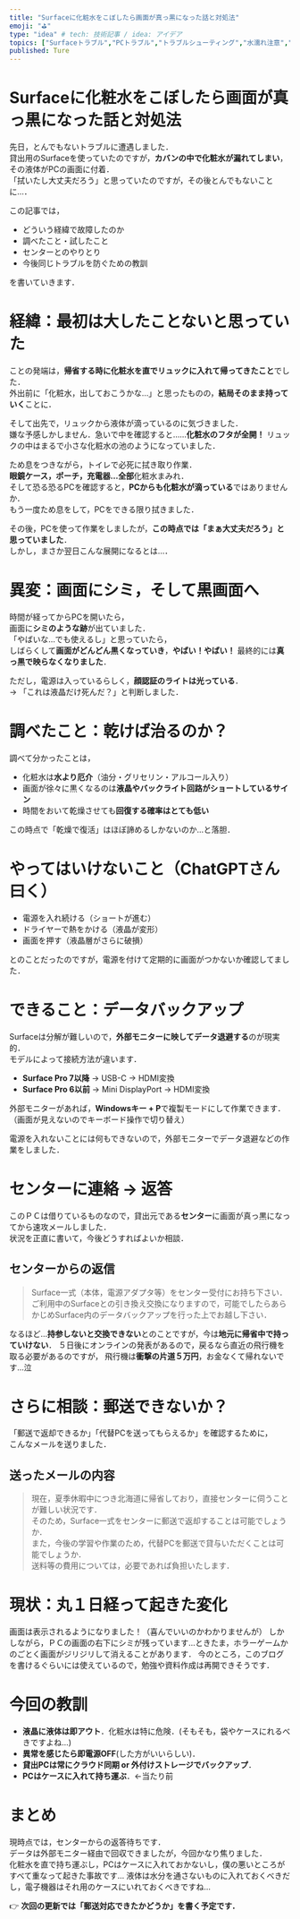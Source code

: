 ```yaml
---
title: "Surfaceに化粧水をこぼしたら画面が真っ黒になった話と対処法"
emoji: "⛳"
type: "idea" # tech: 技術記事 / idea: アイデア
topics: ["Surfaceトラブル","PCトラブル","トラブルシューティング","水濡れ注意","やらかし"]
published: Ture
---
```


# Surfaceに化粧水をこぼしたら画面が真っ黒になった話と対処法

先日，とんでもないトラブルに遭遇しました．  
貸出用のSurfaceを使っていたのですが，**カバンの中で化粧水が漏れてしまい**，その液体がPCの画面に付着．  
「拭いたし大丈夫だろう」と思っていたのですが，その後とんでもないことに…．

この記事では，

- どういう経緯で故障したのか
- 調べたこと・試したこと
- センターとのやりとり
- 今後同じトラブルを防ぐための教訓

を書いていきます．



# 経緯：最初は大したことないと思っていた

ことの発端は，**帰省する時に化粧水を直でリュックに入れて帰ってきたこと**でした．  
外出前に「化粧水，出しておこうかな…」と思ったものの，**結局そのまま持っていく**ことに．

そして出先で，リュックから液体が滴っているのに気づきました．  
嫌な予感しかしません．急いで中を確認すると……**化粧水のフタが全開！** 
リュックの中はまるで小さな化粧水の池のようになっていました．

ため息をつきながら，トイレで必死に拭き取り作業．  
**眼鏡ケース，ポーチ，充電器…全部**化粧水まみれ．  
そして恐る恐るPCを確認すると，**PCからも化粧水が滴っている**ではありませんか．  
もう一度ため息をして，PCをできる限り拭きました．

その後，PCを使って作業をしましたが，**この時点では「まぁ大丈夫だろう」と思っていました**．  
しかし，まさか翌日こんな展開になるとは…．
 

# 異変：画面にシミ，そして黒画面へ

時間が経ってからPCを開いたら，  
画面に**シミのような跡**が出ていました．  
「やばいな…でも使えるし」と思っていたら，  
しばらくして**画面がどんどん黒くなっていき**，**やばい！やばい！**
最終的には**真っ黒で映らなくなりました**．

ただし，電源は入っているらしく，**顔認証のライトは光っている**．  
→ 「これは液晶だけ死んだ？」と判断しました．



# 調べたこと：乾けば治るのか？

調べて分かったことは，

- 化粧水は**水より厄介**（油分・グリセリン・アルコール入り）
- 画面が徐々に黒くなるのは**液晶やバックライト回路がショートしているサイン**
- 時間をおいて乾燥させても**回復する確率はとても低い**

この時点で「乾燥で復活」はほぼ諦めるしかないのか...と落胆．



# やってはいけないこと（ChatGPTさん曰く）

- 電源を入れ続ける（ショートが進む）
- ドライヤーで熱をかける（液晶が変形）
- 画面を押す（液晶層がさらに破損）

とのことだったのですが，電源を付けて定期的に画面がつかないか確認してました．


# できること：データバックアップ

Surfaceは分解が難しいので，**外部モニターに映してデータ退避する**のが現実的．  
モデルによって接続方法が違います．

- **Surface Pro 7以降** → USB-C → HDMI変換
- **Surface Pro 6以前** → Mini DisplayPort → HDMI変換

外部モニターがあれば，**Windowsキー + P**で複製モードにして作業できます．  
（画面が見えないのでキーボード操作で切り替え）

電源を入れないことには何もできないので，外部モニターでデータ退避などの作業をしました．



# センターに連絡 → 返答

このＰＣは借りているものなので，貸出元である**センター**に画面が真っ黒になってから速攻メールしました．  
状況を正直に書いて，今後どうすればよいか相談．

## センターからの返信

> Surface一式（本体，電源アダプタ等）をセンター受付にお持ち下さい．  
> ご利用中のSurfaceとの引き換え交換になりますので，可能でしたらあらかじめSurface内のデータバックアップを行った上でお越し下さい．

なるほど…**持参しないと交換できない**とのことですが，今は**地元に帰省中で持っていけない**．
５日後にオンラインの発表があるので，戻るなら直近の飛行機を取る必要があるのですが，
飛行機は**衝撃の片道５万円**，お金なくて帰れないです...泣



# さらに相談：郵送できないか？

「郵送で返却できるか」「代替PCを送ってもらえるか」を確認するために，  
こんなメールを送りました．



## 送ったメールの内容

> 現在，夏季休暇中につき北海道に帰省しており，直接センターに伺うことが難しい状況です．  
> そのため，Surface一式をセンターに郵送で返却することは可能でしょうか．  
> また，今後の学習や作業のため，代替PCを郵送で貸与いただくことは可能でしょうか．  
> 送料等の費用については，必要であれば負担いたします．


# 現状：丸１日経って起きた変化

画面は表示されるようになりました！（喜んでいいのかわかりませんが）
しかしながら，ＰＣの画面の右下にシミが残っています...ときたま，ホラーゲームかのごとく画面がジリジリして消えることがあります．
今のところ，このブログを書けるぐらいには使えているので，勉強や資料作成は再開できそうです．



# 今回の教訓

- **液晶に液体は即アウト**．化粧水は特に危険．(そもそも，袋やケースにれるべきですよね...)
- **異常を感じたら即電源OFF**(した方がいいらしい)．
- **貸出PCは常にクラウド同期 or 外付けストレージでバックアップ**．
- **PCはケースに入れて持ち運ぶ**．←当たり前



# まとめ

現時点では，センターからの返答待ちです．  
データは外部モニター経由で回収できましたが，今回かなり焦りました．  
化粧水を直で持ち運ぶし，PCはケースに入れておかないし，僕の悪いところがすべて重なって起きた事故です...
液体は水分を通さないものに入れておくべきだし，電子機器はそれ用のケースにいれておくべきですね...



👉 **次回の更新では「郵送対応できたかどうか」を書く予定です．**
